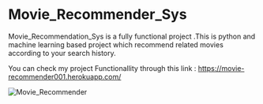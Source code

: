 # Movie_Recommender_Sys

Movie_Recommendation_Sys is a fully functional project .This is python and machine learning based project which recommend related movies according to your search history.


You can check my project Functionallity through this link   :   https://movie-recommender001.herokuapp.com/


![Movie_Recommender](https://user-images.githubusercontent.com/99739577/154806393-12751b6f-e652-4d0b-a713-b542da165a7b.png)
